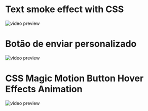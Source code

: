 # Text smoke effect with CSS

![video preview](https://github.com/Clara-Pacheco/awesome_effects_html_css_js/blob/main/readme_preview_videos/Text-smoke-effect-with-html-and-css-Google-Chrome-2023-01-05-12-17-31.gif)

# Botão de enviar personalizado

![video preview](https://github.com/Clara-Pacheco/awesome_effects_html_css_js/blob/main/botao_enviar_personalizado/video/Bot%C3%A3o-de-Enviar-Personalizado-Google-Chrome-2023-01-13-07-04-19%20(1).gif)

# CSS Magic Motion Button Hover Effects Animation

![video preview](https://github.com/Clara-Pacheco/awesome_effects_html_css_js/blob/main/CSS%20Magic%20Motion%20Button%20Hover%20Effects%20Animation/assets/ScreenRecorderProject2.gif)